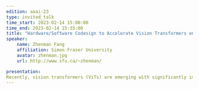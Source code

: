 ```yaml
---
edition: aaai-23
type: invited_talk
time_start: 2023-02-14 15:00:00
time_end: 2023-02-14 15:35:00
title: "Hardware/Software Codesign to Accelerate Vision Transformers on FPGAs"
speaker:
    name: Zhenman Fang 
    affiliation: Simon Fraser University
    avatar: zhenman.jpg  
    url: http://www.sfu.ca/~zhenman/

presentation: 
Recently, vision transformers (ViTs) are emerging with significantly improved accuracy in computer vision tasks, surpassing state-of-the-art convolutional neural networks. However, their sophisticated network architectures with high computation and memory costs have impeded their deployment on resource-constrained edge devices. In this talk, I will present hardware-efficient quantization and pruning techniques to accelerate ViTs on embedded FPGAs. First, I will present Auto-ViT-Acc [FPL 2022], an FPGA-aware ViT acceleration framework that automatically explores a mix of fixed-point and power-of-two quantization schemes to fully leverage heterogeneous FPGA on-chip resources while maximally retaining the model accuracy. Compared with the baseline floating-point FPGA accelerator, our accelerator achieves around 5.6× improvement on the frame rate on the AMD-Xilinx ZCU102 FPGA with 0.71% accuracy drop on ImageNet dataset for DeiT-base. Second, I will present HeatViT [HPCA 2023], a hardware-efficient image-adaptive token pruning framework (together with 8-bit quantization) for efficient yet accurate ViT acceleration on FPGAs. In HeatViT, we adopt an effective, hardware-efficient, and learnable head-evaluation token selector, which can be progressively inserted before transformer blocks to dynamically identify and consolidate the non-informative tokens from input images. Compared to existing ViT pruning studies, under a similar computation cost, HeatViT can achieve 0.7%∼8.9% higher accuracy for various widely used ViTs on the ImageNet dataset. Compared to the baseline hardware accelerator, our implementations of HeatViT on the AMD-Xilinx ZCU102 FPGA achieve 3.46×∼4.89× speedup with a trivial resource utilization overhead of 8%∼11% more DSPs and 5%∼8% more LUTs.
---
```


